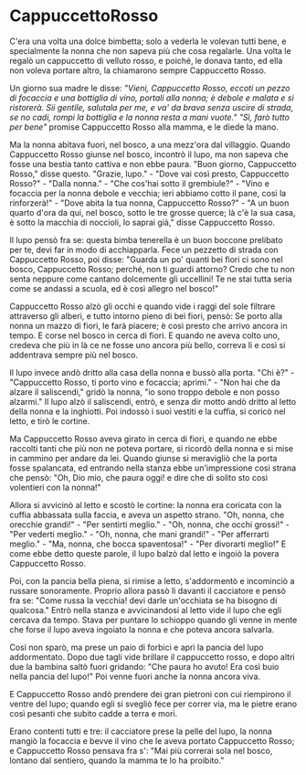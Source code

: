 # CappuccettoRosso
C'era una volta una dolce bimbetta; solo a vederla le volevan tutti bene, e specialmente la nonna che non sapeva più che cosa regalarle.
Una volta le regalò un cappuccetto di velluto rosso, e poiché‚ le donava tanto, ed ella non voleva portare altro, la chiamarono sempre Cappuccetto Rosso.

Un giorno sua madre le disse:
*"Vieni, Cappuccetto Rosso, eccoti un pezzo di focaccia e una bottiglia di vino, portali alla nonna; è debole e malata e si ristorerà.
Sii gentile, salutala per me, e va' da brava senza uscire di strada, se no cadi, rompi la bottiglia e la nonna resta a mani vuote."* 
*"Sì, farò tutto per bene"* promise Cappuccetto Rosso alla mamma, e le diede la mano.

Ma la nonna abitava fuori, nel bosco, a una mezz'ora dal villaggio. Quando Cappuccetto Rosso giunse nel bosco, incontrò il lupo, ma non sapeva che fosse una bestia tanto cattiva e non ebbe paura.
"Buon giorno, Cappuccetto Rosso," disse questo. "Grazie, lupo." - "Dove vai così presto, Cappuccetto Rosso?" - "Dalla nonna." - "Che cos'hai sotto il grembiule?" - "Vino e focaccia per la nonna debole e vecchia; ieri abbiamo cotto il pane, così la rinforzerà!" - "Dove abita la tua nonna, Cappuccetto Rosso?" - "A un buon quarto d'ora da qui, nel bosco, sotto le tre grosse querce; là c'è la sua casa, è sotto la macchia di noccioli, lo saprai già," disse Cappuccetto Rosso. 

Il lupo pensò fra se: questa bimba tenerella è un buon boccone prelibato per te, devi far in modo di acchiapparla. Fece un pezzetto di strada con Cappuccetto Rosso, poi disse: "Guarda un po' quanti bei fiori ci sono nel bosco, Cappuccetto Rosso; perché‚ non ti guardi attorno? Credo che tu non senta neppure come cantano dolcemente gli uccellini! Te ne stai tutta seria come se andassi a scuola, ed è così allegro nel bosco!"

Cappuccetto Rosso alzò gli occhi e quando vide i raggi del sole filtrare attraverso gli alberi, e tutto intorno pieno di bei fiori, pensò: Se porto alla nonna un mazzo di fiori, le farà piacere; è così presto che arrivo ancora in tempo. E corse nel bosco in cerca di fiori. E quando ne aveva colto uno, credeva che più in là ce ne fosse uno ancora più bello, correva lì e così si addentrava sempre più nel bosco.

Il lupo invece andò dritto alla casa della nonna e bussò alla porta. "Chi è?" - "Cappuccetto Rosso, ti porto vino e focaccia; aprimi." - "Non hai che da alzare il saliscendi," gridò la nonna, "io sono troppo debole e non posso alzarmi." Il lupo alzò il saliscendi, entrò, e senza dir motto andò dritto al letto della nonna e la inghiottì. Poi indossò i suoi vestiti e la cuffia, si coricò nel letto, e tirò le cortine.

Ma Cappuccetto Rosso aveva girato in cerca di fiori, e quando ne ebbe raccolti tanti che più non ne poteva portare, si ricordò della nonna e si mise in cammino per andare da lei. Quando giunse si meravigliò che la porta fosse spalancata, ed entrando nella stanza ebbe un'impressione così strana che pensò: "Oh, Dio mio, che paura oggi! e dire che di solito sto così volentieri con la nonna!"

Allora si avvicinò al letto e scostò le cortine: la nonna era coricata con la cuffia abbassata sulla faccia, e aveva un aspetto strano. "Oh, nonna, che orecchie grandi!" - "Per sentirti meglio." - "Oh, nonna, che occhi grossi!" - "Per vederti meglio." - "Oh, nonna, che mani grandi!" - "Per afferrarti meglio." - "Ma, nonna, che bocca spaventosa!" - "Per divorarti meglio!" E come ebbe detto queste parole, il lupo balzò dal letto e ingoiò la povera Cappuccetto Rosso.


Poi, con la pancia bella piena, si rimise a letto, s'addormentò e incominciò a russare sonoramente. Proprio allora passò lì davanti il cacciatore e pensò fra se: "Come russa la vecchia! devi darle un'occhiata se ha bisogno di qualcosa." Entrò nella stanza e avvicinandosi al letto vide il lupo che egli cercava da tempo. Stava per puntare lo schioppo quando gli venne in mente che forse il lupo aveva ingoiato la nonna e che poteva ancora salvarla.

Così non sparò, ma prese un paio di forbici e aprì la pancia del lupo addormentato. Dopo due tagli vide brillare il cappuccetto rosso, e dopo altri due la bambina saltò fuori gridando: "Che paura ho avuto! Era così buio nella pancia del lupo!" Poi venne fuori anche la nonna ancora viva.

E Cappuccetto Rosso andò prendere dei gran pietroni con cui riempirono il ventre del lupo; quando egli si svegliò fece per correr via, ma le pietre erano così pesanti che subito cadde a terra e morì.

Erano contenti tutti e tre: il cacciatore prese la pelle del lupo, la nonna mangiò la focaccia e bevve il vino che le aveva portato Cappuccetto Rosso; e Cappuccetto Rosso pensava fra s': "Mai più correrai sola nel bosco, lontano dal sentiero, quando la mamma te lo ha proibito."